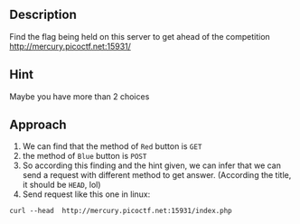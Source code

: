 

## Description
Find the flag being held on this server to get ahead of the competition http://mercury.picoctf.net:15931/

## Hint
Maybe you have more than 2 choices

## Approach
1. We can find that the method of `Red` button is `GET`
2. the method of `Blue` button is `POST`
3. So according this finding and the hint given, we can infer that we can send a request with different method to get answer. (According the title, it should be `HEAD`, lol)
4. Send request like this one in linux: 
```
curl --head  http://mercury.picoctf.net:15931/index.php
```